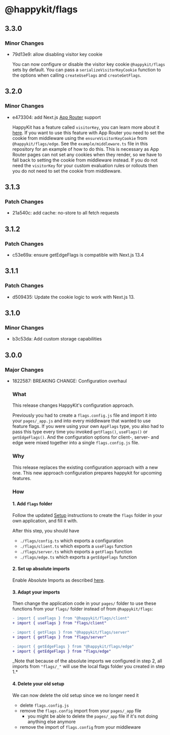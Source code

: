 # @happykit/flags

## 3.3.0

### Minor Changes

- 79d13e9: allow disabling visitor key cookie

  You can now configure or disable the visitor key cookie `@happykit/flags` sets by default. You can pass a `serializeVisitorKeyCookie` function to the options when calling `createUseFlags` and `createGetFlags`.

## 3.2.0

### Minor Changes

- e473304: add Next.js [App Router](https://nextjs.org/blog/next-13-4#nextjs-app-router) support

  HappyKit has a feature called `visitorKey`, you can learn more about it [here](https://flags.happykit.dev/demo/targeting-by-visitor-key). If you want to use this feature with App Router you need to set the cookie from middleware using the `ensureVisitorKeyCookie` from `@happykit/flags/edge`. See the `example/middleware.ts` file in this repository for an example of how to do this. This is necessary as App Router pages can not set any cookies when they render, so we have to fall back to setting the cookie from middleware instead. If you do not need the `visitorKey` for your custom evaluation rules or rollouts then you do not need to set the cookie from middleware.

## 3.1.3

### Patch Changes

- 21a540c: add cache: no-store to all fetch requests

## 3.1.2

### Patch Changes

- c53e69a: ensure getEdgeFlags is compatible with Next.js 13.4

## 3.1.1

### Patch Changes

- d509435: Update the cookie logic to work with Next.js 13.

## 3.1.0

### Minor Changes

- b3c53da: Add custom storage capabilities

## 3.0.0

### Major Changes

- 1822587: BREAKING CHANGE: Configuration overhaul

  ### What

  This release changes HappyKit's configuration approach.

  Previously you had to create a `flags.config.js` file and import it into your `pages/_app.js` and into every middleware that wanted to use feature flags. If you were using your own `AppFlags` type, you also had to pass this type every time you invoked `getFlags()`, `useFlags()` or `getEdgeFlags()`. And the configuration options for client-, server- and edge were mixed together into a single `flags.config.js` file.

  ### Why

  This release replaces the existing configuration approach with a new one. This new approach configuration prepares happykit for upcoming features.

  ### How

  #### 1. Add `flags` folder

  Follow the updated [Setup](https://github.com/happykit/flags/tree/master/package#setup) instructions to create the `flags` folder in your own application, and fill it with.

  After this step, you should have

  - `./flags/config.ts` which exports a configuration
  - `./flags/client.ts` which exports a `useFlags` function
  - `./flags/server.ts` which exports a `getFlags` function
  - `./flags/edge.ts` which exports a `getEdgeFlags` function

  #### 2. Set up absolute imports

  Enable Absolute Imports as described [here](https://github.com/happykit/flags/tree/master/package#absolute-imports).

  #### 3. Adapt your imports

  Then change the application code in your `pages/` folder to use these functions from your `flags/` folder instead of from `@happykit/flags`:

  ```diff
  - import { useFlags } from "@happykit/flags/client"
  + import { useFlags } from "flags/client"
  ```

  ```diff
  - import { getFlags } from "@happykit/flags/server"
  + import { getFlags } from "flags/server"
  ```

  ```diff
  - import { getEdgeFlags } from "@happykit/flags/edge"
  + import { getEdgeFlags } from "flags/edge"
  ```

  _Note that because of the absolute imports we configured in step 2, all imports from `"flags/_"` will use the local flags folder you created in step 1.\*

  #### 4. Delete your old setup

  We can now delete the old setup since we no longer need it

  - delete `flags.config.js`
  - remove the `flags.config` import from your `pages/_app` file
    - you might be able to delete the `pages/_app` file if it's not doing anything else anymore
  - remove the import of `flags.config` from your middleware
